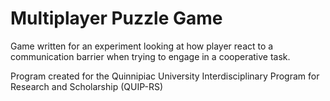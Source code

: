 Multiplayer Puzzle Game
=======================
Game written for an experiment looking at how player react to a communication barrier when trying to engage in a cooperative task.

Program created for the Quinnipiac University Interdisciplinary Program for Research and Scholarship (QUIP-RS)